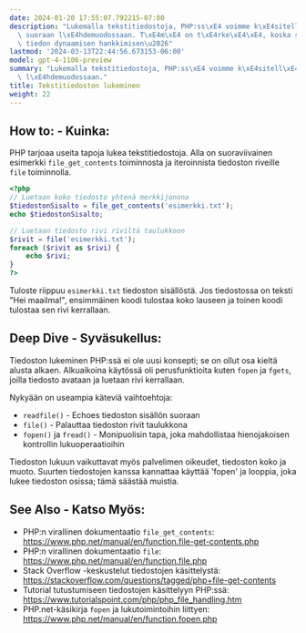```yaml
---
date: 2024-01-20 17:55:07.792215-07:00
description: "Lukemalla tekstitiedostoja, PHP:ss\xE4 voimme k\xE4sitell\xE4 dataa\
  \ suoraan l\xE4hdemuodossaan. T\xE4m\xE4 on t\xE4rke\xE4\xE4, koska se mahdollistaa\
  \ tiedon dynaamisen hankkimisen\u2026"
lastmod: '2024-03-13T22:44:56.673153-06:00'
model: gpt-4-1106-preview
summary: "Lukemalla tekstitiedostoja, PHP:ss\xE4 voimme k\xE4sitell\xE4 dataa suoraan\
  \ l\xE4hdemuodossaan."
title: Tekstitiedoston lukeminen
weight: 22
---
```


## How to: - Kuinka:
PHP tarjoaa useita tapoja lukea tekstitiedostoja. Alla on suoraviivainen esimerkki `file_get_contents` toiminnosta ja iteroinnista tiedoston riveille `file` toiminnolla.

```PHP
<?php
// Luetaan koko tiedosto yhtenä merkkijonona
$tiedostonSisalto = file_get_contents('esimerkki.txt');
echo $tiedostonSisalto;

// Luetaan tiedosto rivi riviltä taulukkoon
$rivit = file('esimerkki.txt');
foreach ($rivit as $rivi) {
    echo $rivi;
}
?>
```

Tuloste riippuu `esimerkki.txt` tiedoston sisällöstä. Jos tiedostossa on teksti "Hei maailma!", ensimmäinen koodi tulostaa koko lauseen ja toinen koodi tulostaa sen rivi kerrallaan.

## Deep Dive - Syväsukellus:
Tiedoston lukeminen PHP:ssä ei ole uusi konsepti; se on ollut osa kieltä alusta alkaen. Alkuaikoina käytössä oli perusfunktioita kuten `fopen` ja `fgets`, joilla tiedosto avataan ja luetaan rivi kerrallaan. 

Nykyään on useampia käteviä vaihtoehtoja:
- `readfile()` - Echoes tiedoston sisällön suoraan
- `file()` - Palauttaa tiedoston rivit taulukkona
- `fopen()` ja `fread()` - Monipuolisin tapa, joka mahdollistaa hienojakoisen kontrollin lukuoperaatioihin

Tiedoston lukuun vaikuttavat myös palvelimen oikeudet, tiedoston koko ja muoto. Suurten tiedostojen kanssa kannattaa käyttää 'fopen' ja looppia, joka lukee tiedoston osissa; tämä säästää muistia.

## See Also - Katso Myös:
- PHP:n virallinen dokumentaatio `file_get_contents`: https://www.php.net/manual/en/function.file-get-contents.php
- PHP:n virallinen dokumentaatio `file`: https://www.php.net/manual/en/function.file.php
- Stack Overflow -keskustelut tiedostojen käsittelystä: https://stackoverflow.com/questions/tagged/php+file-get-contents
- Tutorial tutustumiseen tiedostojen käsittelyyn PHP:ssä: https://www.tutorialspoint.com/php/php_file_handling.htm
- PHP.net-käsikirja `fopen` ja lukutoimintoihin liittyen: https://www.php.net/manual/en/function.fopen.php
